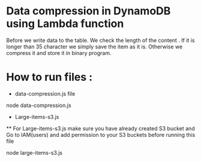 # Data compression in DynamoDB using Lambda function

Before we write data  to the table. We check the length of the content . If it is longer than 35 character we simply  save the item as it is. Otherwise we compress it and store  it in binary program.

# How to run  files :

- data-compression.js file

node data-compression.js

- Large-items-s3.js

** For Large-items-s3.js make sure you have already created S3 bucket and Go to IAM(users) and add permission to your S3 buckets before running this file

node large-items-s3.js
